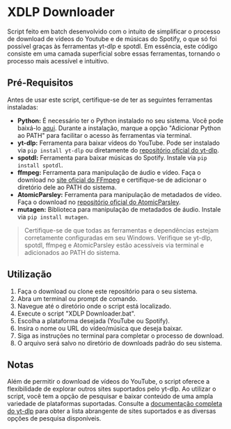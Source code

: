 # XDLP Downloader
Script feito em batch desenvolvido com o intuito de simplificar o processo de download de vídeos do Youtube e de músicas do Spotify, o que só foi possível graças às ferramentas yt-dlp e spotdl. Em essência, este código consiste em uma camada superficial sobre essas ferramentas, tornando o processo mais acessível e intuitivo.

## Pré-Requisitos
Antes de usar este script, certifique-se de ter as seguintes ferramentas instaladas:
- **Python:** É necessário ter o Python instalado no seu sistema. Você pode baixá-lo [aqui](https://www.python.org/). Durante a instalação, marque a opção "Adicionar Python ao PATH" para facilitar o acesso às ferramentas via terminal.
- **yt-dlp:** Ferramenta para baixar vídeos do YouTube. Pode ser instalado via `pip install yt-dlp` ou diretamente do [repositório oficial do yt-dlp](https://github.com/yt-dlp/yt-dlp#installation).
- **spotdl:** Ferramenta para baixar músicas do Spotify. Instale via `pip install spotdl`.
- **ffmpeg:** Ferramenta para manipulação de áudio e vídeo. Faça o download no [site oficial do FFmpeg](https://ffmpeg.org/download.html) e certifique-se de adicionar o diretório dele ao PATH do sistema.
- **AtomicParsley:** Ferramenta para manipulação de metadados de vídeo. Faça o download no [repositório oficial do AtomicParsley](https://github.com/wez/atomicparsley/releases).
- **mutagen:** Biblioteca para manipulação de metadados de áudio. Instale via `pip install mutagen`.
> Certifique-se de que todas as ferramentas e dependências estejam corretamente configuradas em seu Windows. Verifique se yt-dlp, spotdl, ffmpeg e AtomicParsley estão acessíveis via terminal e adicionados ao PATH do sistema.

## Utilização
1. Faça o download ou clone este repositório para o seu sistema.
2. Abra um terminal ou prompt de comando.
3. Navegue até o diretório onde o script está localizado.
4. Execute o script "XDLP Downloader.bat".
5. Escolha a plataforma desejada (YouTube ou Spotify).
6. Insira o nome ou URL do vídeo/música que deseja baixar.
7. Siga as instruções no terminal para completar o processo de download.
8. O arquivo será salvo no diretório de downloads padrão do seu sistema.

## Notas
Além de permitir o download de vídeos do YouTube, o script oferece a flexibilidade de explorar outros sites suportados pelo yt-dlp. Ao utilizar o script, você tem a opção de pesquisar e baixar conteúdo de uma ampla variedade de plataformas suportadas. Consulte a [documentação completa do yt-dlp](https://github.com/yt-dlp/yt-dlp/blob/master/supportedsites.md) para obter a lista abrangente de sites suportados e as diversas opções de pesquisa disponíveis.
